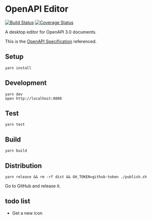 # OpenAPI Editor

[![Build Status](https://travis-ci.org/tylerlong/OpenAPI-Editor.svg?branch=master)](https://travis-ci.org/tylerlong/OpenAPI-Editor)
[![Coverage Status](https://coveralls.io/repos/github/tylerlong/OpenAPI-Editor/badge.svg?branch=master)](https://coveralls.io/github/tylerlong/OpenAPI-Editor?branch=master)

A desktop editor for OpenAPI 3.0 documents.

This is the [OpenAPI Specification](https://github.com/OAI/OpenAPI-Specification/blob/v3.0.1/versions/3.0.1.md) referenced.


## Setup

```
yarn install
```


## Development

```
yarn dev
open http://localhost:8080
```


## Test

```
yarn test
```


## Build

```
yarn build
```

## Distribution

```
yarn release && rm -rf dist && GH_TOKEN=github-token ./publish.sh
```

Go to GitHub and release it.


## todo list

- Get a new icon
